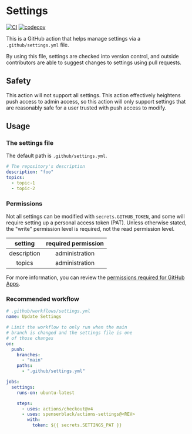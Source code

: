 # Settings

[![CI](https://github.com/spenserblack/actions-settings/actions/workflows/ci.yml/badge.svg)](https://github.com/spenserblack/actions-settings/actions/workflows/ci.yml)
[![codecov](https://codecov.io/gh/spenserblack/actions-settings/graph/badge.svg?token=BgX9l57lyg)](https://codecov.io/gh/spenserblack/actions-settings)

This is a GitHub action that helps manage settings via a `.github/settings.yml` file.

By using this file, settings are checked into version control, and outside contributors
are able to suggest changes to settings using pull requests.

## Safety

This action will not support all settings. This action effectively heightens push access
to admin access, so this action will only support settings that are reasonably safe for
a user trusted with push access to modify.

## Usage

### The settings file

The default path is `.github/settings.yml`.

```yaml
# The repository's description
description: "foo"
topics:
  - topic-1
  - topic-2
```

### Permissions

Not all settings can be modified with `secrets.GITHUB_TOKEN`, and some will require setting up a
personal access token (PAT). Unless otherwise stated, the "write" permission level is required, not
the read permission level.

|   setting   | required permission |
| :---------: | :-----------------: |
| description |   administration    |
|   topics    |   administration    |

For more information, you can review the [permissions required for GitHub Apps][permissions-docs].

### Recommended workflow

```yaml
# .github/workflows/settings.yml
name: Update Settings

# Limit the workflow to only run when the main
# branch is changed and the settings file is one
# of those changes
on:
  push:
    branches:
      - "main"
    paths:
      - ".github/settings.yml"

jobs:
  settings:
    runs-on: ubuntu-latest

    steps:
      - uses: actions/checkout@v4
      - uses: spenserblack/actions-settings@<REV>
        with:
          token: ${{ secrets.SETTINGS_PAT }}
```

[permissions-docs]: https://docs.github.com/en/rest/overview/permissions-required-for-github-apps

